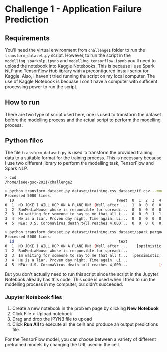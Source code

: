 # Challenge 1 - Application Failure Prediction

## Requirements

You'll need the virtual environment from `challenge1` folder to run the `transform_dataset.py` script. However, to run the script in the `modelling_sparknlp.ipynb` and `modelling_tensorflow.ipynb` you'll need to upload the notebook into Kaggle Notebooks. This is because I use Spark NLP and TensorFlow Hub library with a preconfigured install script for Kaggle. Also, I haven't tried running the script on my local computer. The use of Kaggle Notebook is becuase I don't have a computer with sufficent processing power to run the script.

## How to run

There are two type of script used here, one is used to transform the dataset before the modelling process and the actual script to perform the modelling process.

## Python files

The file `transform_dataset.py` is used to transform the provided training data to a suitable format for the training process. This is necessary because I use two different library to perform the modelling task, TensorFlow and Spark NLP.

```bash
> cwd
/home/ieee-gsc-2021/challenge2

> python transform_dataset.py dataset/training.csv dataset/tf.csv --mode tensorflow
Processed 5000 lines.
  ID                                              Tweet  0  1  2  3  4  5  6  7  8  9  10
0  1  NO JOKE I WILL HOP ON A PLANE RN! (Well after ...  1  0  0  0  0  0  0  0  0  0   1
1  2  BanMediaHouse whose is responsible for spreadi...  0  0  0  0  0  0  1  0  0  0   0
2  3  Im waiting for someone to say to me that all t...  0  0  0  1  1  0  0  0  0  0   0
3  4  He is a liar. Proven day night. Time again. Li...  0  0  0  0  0  0  1  0  0  0   0
4  5  NEW: U.S. CoronaVirus death toll reaches 4,000...  0  0  0  0  0  0  0  0  1  0   0

> python transform_dataset.py dataset/training.csv dataset/spark.parquet --mode sparknlp
Processed 5000 lines.
  id                                               text                  labels
0  1  NO JOKE I WILL HOP ON A PLANE RN! (Well after ...    [optimistic, joking]
1  2  BanMediaHouse whose is responsible for spreadi...               [annoyed]
2  3  Im waiting for someone to say to me that all t...  [pessimistic, anxious]
3  4  He is a liar. Proven day night. Time again. Li...               [annoyed]
4  5  NEW: U.S. CoronaVirus death toll reaches 4,000...              [surprise]
```

But you don't actually need to run this script since the script in the Jupyter Notebook already has this code. This code is used when I tried to run the modelling process in my computer, but didn't succeeded.

### Jupyter Notebook files

1. Create a new notebook in the problem page by clicking **New Notebook**
2. Click File > Upload notebook
3. Drag and drop the IPYNB file to upload
4. Click **Run All** to execute all the cells and produce an output predictions file.

For the TensorFlow model, you can choose between a variety of different pretrained models by changing the URL used in the cell.
